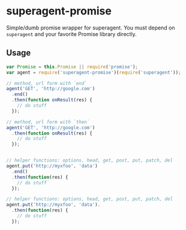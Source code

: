 superagent-promise
==================

Simple/dumb promise wrapper for superagent. You must depend on `superagent` and your favorite Promise library directly.


## Usage

```js
var Promise = this.Promise || require('promise');
var agent = require('superagent-promise')(require('superagent'));

// method, url form with `end`
agent('GET', 'http://google.com')
  .end()
  .then(function onResult(res) {
    // do stuff
  });

// method, url form with `then`
agent('GET', 'http://google.com')
  .then(function onResult(res) {
    // do stuff
  });


// helper functions: options, head, get, post, put, patch, del
agent.put('http://myxfoo', 'data')
  .end()
  .then(function(res) {
    // do stuff`
  });

// helper functions: options, head, get, post, put, patch, del
agent.put('http://myxfoo', 'data').
  .then(function(res) {
    // do stuff
  });


```
